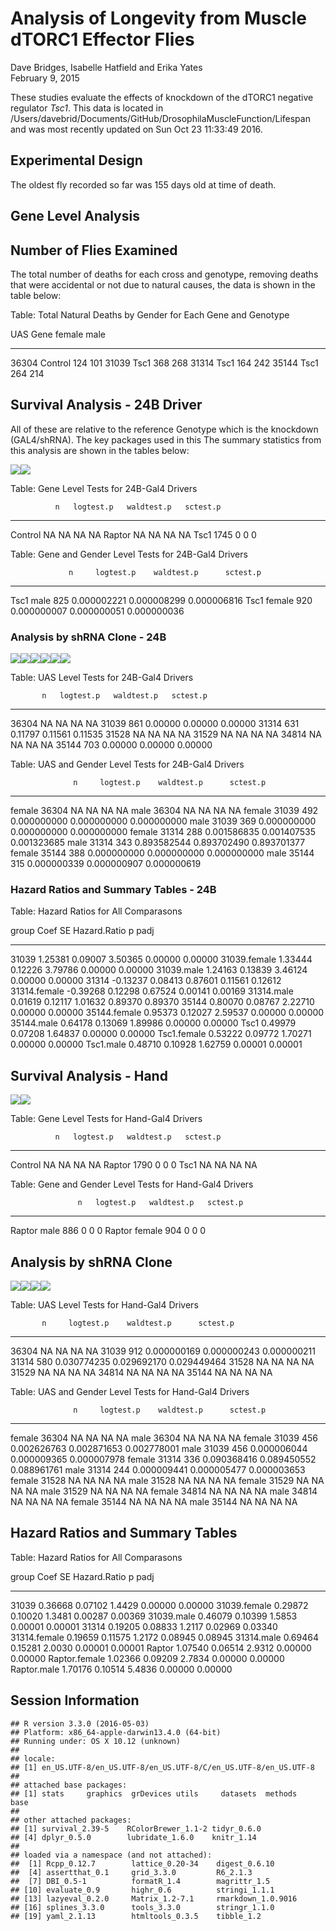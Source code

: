 # Analysis of Longevity from Muscle dTORC1 Effector Flies
 Dave Bridges, Isabelle Hatfield and Erika Yates  
February 9, 2015  



These studies evaluate the effects of knockdown of the dTORC1 negative regulator *Tsc1*.  This data is located in /Users/davebrid/Documents/GitHub/DrosophilaMuscleFunction/Lifespan and was most recently updated on Sun Oct 23 11:33:49 2016.

## Experimental Design



The oldest fly recorded so far was 155 days old at time of death.

## Gene Level Analysis





## Number of Flies Examined

The total number of deaths for each cross and genotype, removing deaths that were accidental or not due to natural causes, the data is shown in the table below:


Table: Total Natural Deaths by Gender for Each Gene and Genotype

UAS     Gene       female   male
------  --------  -------  -----
36304   Control       124    101
31039   Tsc1          368    268
31314   Tsc1          164    242
35144   Tsc1          264    214

## Survival Analysis - 24B Driver

All of these are relative to the reference Genotype which is the knockdown (GAL4/shRNA).  The key packages used in this The summary statistics from this analysis are shown in the tables below:

![](longevity-analysis-tsc_files/figure-html/survival-analysis-24b-by-gene-1.png)<!-- -->![](longevity-analysis-tsc_files/figure-html/survival-analysis-24b-by-gene-2.png)<!-- -->


Table: Gene Level Tests for 24B-Gal4 Drivers

              n   logtest.p   waldtest.p   sctest.p
--------  -----  ----------  -----------  ---------
Control      NA          NA           NA         NA
Raptor       NA          NA           NA         NA
Tsc1       1745           0            0          0



Table: Gene and Gender Level  Tests for 24B-Gal4 Drivers

                 n     logtest.p    waldtest.p      sctest.p
------------  ----  ------------  ------------  ------------
Tsc1 male      825   0.000002221   0.000008299   0.000006816
Tsc1 female    920   0.000000007   0.000000051   0.000000036

### Analysis by shRNA Clone - 24B


![](longevity-analysis-tsc_files/figure-html/survival-analysis-24b-by-UAS-1.png)<!-- -->![](longevity-analysis-tsc_files/figure-html/survival-analysis-24b-by-UAS-2.png)<!-- -->![](longevity-analysis-tsc_files/figure-html/survival-analysis-24b-by-UAS-3.png)<!-- -->![](longevity-analysis-tsc_files/figure-html/survival-analysis-24b-by-UAS-4.png)<!-- -->![](longevity-analysis-tsc_files/figure-html/survival-analysis-24b-by-UAS-5.png)<!-- -->![](longevity-analysis-tsc_files/figure-html/survival-analysis-24b-by-UAS-6.png)<!-- -->


Table: UAS Level Tests for 24B-Gal4 Drivers

           n   logtest.p   waldtest.p   sctest.p
------  ----  ----------  -----------  ---------
36304     NA          NA           NA         NA
31039    861     0.00000      0.00000    0.00000
31314    631     0.11797      0.11561    0.11535
31528     NA          NA           NA         NA
31529     NA          NA           NA         NA
34814     NA          NA           NA         NA
35144    703     0.00000      0.00000    0.00000



Table: UAS and Gender Level  Tests for 24B-Gal4 Drivers

                  n     logtest.p    waldtest.p      sctest.p
-------------  ----  ------------  ------------  ------------
female 36304     NA            NA            NA            NA
male 36304       NA            NA            NA            NA
female 31039    492   0.000000000   0.000000000   0.000000000
male 31039      369   0.000000000   0.000000000   0.000000000
female 31314    288   0.001586835   0.001407535   0.001323685
male 31314      343   0.893582544   0.893702490   0.893701377
female 35144    388   0.000000000   0.000000000   0.000000000
male 35144      315   0.000000339   0.000000907   0.000000619

### Hazard Ratios and Summary Tables - 24B


Table: Hazard Ratios for All Comparasons

group               Coef        SE   Hazard.Ratio         p      padj
-------------  ---------  --------  -------------  --------  --------
31039            1.25381   0.09007        3.50365   0.00000   0.00000
31039.female     1.33444   0.12226        3.79786   0.00000   0.00000
31039.male       1.24163   0.13839        3.46124   0.00000   0.00000
31314           -0.13237   0.08413        0.87601   0.11561   0.12612
31314.female    -0.39268   0.12298        0.67524   0.00141   0.00169
31314.male       0.01619   0.12117        1.01632   0.89370   0.89370
35144            0.80070   0.08767        2.22710   0.00000   0.00000
35144.female     0.95373   0.12027        2.59537   0.00000   0.00000
35144.male       0.64178   0.13069        1.89986   0.00000   0.00000
Tsc1             0.49979   0.07208        1.64837   0.00000   0.00000
Tsc1.female      0.53222   0.09772        1.70271   0.00000   0.00000
Tsc1.male        0.48710   0.10928        1.62759   0.00001   0.00001

## Survival Analysis - Hand

![](longevity-analysis-tsc_files/figure-html/survival-analysis-hand-by-gene-1.png)<!-- -->![](longevity-analysis-tsc_files/figure-html/survival-analysis-hand-by-gene-2.png)<!-- -->


Table: Gene Level Tests for Hand-Gal4 Drivers

              n   logtest.p   waldtest.p   sctest.p
--------  -----  ----------  -----------  ---------
Control      NA          NA           NA         NA
Raptor     1790           0            0          0
Tsc1         NA          NA           NA         NA



Table: Gene and Gender Level  Tests for Hand-Gal4 Drivers

                   n   logtest.p   waldtest.p   sctest.p
--------------  ----  ----------  -----------  ---------
Raptor male      886           0            0          0
Raptor female    904           0            0          0

## Analysis by shRNA Clone


![](longevity-analysis-tsc_files/figure-html/survival-analysis-hand-by-UAS-1.png)<!-- -->![](longevity-analysis-tsc_files/figure-html/survival-analysis-hand-by-UAS-2.png)<!-- -->![](longevity-analysis-tsc_files/figure-html/survival-analysis-hand-by-UAS-3.png)<!-- -->![](longevity-analysis-tsc_files/figure-html/survival-analysis-hand-by-UAS-4.png)<!-- -->


Table: UAS Level Tests for Hand-Gal4 Drivers

           n     logtest.p    waldtest.p      sctest.p
------  ----  ------------  ------------  ------------
36304     NA            NA            NA            NA
31039    912   0.000000169   0.000000243   0.000000211
31314    580   0.030774235   0.029692170   0.029449464
31528     NA            NA            NA            NA
31529     NA            NA            NA            NA
34814     NA            NA            NA            NA
35144     NA            NA            NA            NA



Table: UAS and Gender Level  Tests for Hand-Gal4 Drivers

                  n     logtest.p    waldtest.p      sctest.p
-------------  ----  ------------  ------------  ------------
female 36304     NA            NA            NA            NA
male 36304       NA            NA            NA            NA
female 31039    456   0.002626763   0.002871653   0.002778001
male 31039      456   0.000006044   0.000009365   0.000007978
female 31314    336   0.090368416   0.089450552   0.088961761
male 31314      244   0.000009441   0.000005477   0.000003653
female 31528     NA            NA            NA            NA
male 31528       NA            NA            NA            NA
female 31529     NA            NA            NA            NA
male 31529       NA            NA            NA            NA
female 34814     NA            NA            NA            NA
male 34814       NA            NA            NA            NA
female 35144     NA            NA            NA            NA
male 35144       NA            NA            NA            NA

## Hazard Ratios and Summary Tables


Table: Hazard Ratios for All Comparasons

group               Coef        SE   Hazard.Ratio         p      padj
--------------  --------  --------  -------------  --------  --------
31039            0.36668   0.07102         1.4429   0.00000   0.00000
31039.female     0.29872   0.10020         1.3481   0.00287   0.00369
31039.male       0.46079   0.10399         1.5853   0.00001   0.00001
31314            0.19205   0.08833         1.2117   0.02969   0.03340
31314.female     0.19659   0.11575         1.2172   0.08945   0.08945
31314.male       0.69464   0.15281         2.0030   0.00001   0.00001
Raptor           1.07540   0.06514         2.9312   0.00000   0.00000
Raptor.female    1.02366   0.09209         2.7834   0.00000   0.00000
Raptor.male      1.70176   0.10514         5.4836   0.00000   0.00000


## Session Information


```
## R version 3.3.0 (2016-05-03)
## Platform: x86_64-apple-darwin13.4.0 (64-bit)
## Running under: OS X 10.12 (unknown)
## 
## locale:
## [1] en_US.UTF-8/en_US.UTF-8/en_US.UTF-8/C/en_US.UTF-8/en_US.UTF-8
## 
## attached base packages:
## [1] stats     graphics  grDevices utils     datasets  methods   base     
## 
## other attached packages:
## [1] survival_2.39-5    RColorBrewer_1.1-2 tidyr_0.6.0       
## [4] dplyr_0.5.0        lubridate_1.6.0    knitr_1.14        
## 
## loaded via a namespace (and not attached):
##  [1] Rcpp_0.12.7        lattice_0.20-34    digest_0.6.10     
##  [4] assertthat_0.1     grid_3.3.0         R6_2.1.3          
##  [7] DBI_0.5-1          formatR_1.4        magrittr_1.5      
## [10] evaluate_0.9       highr_0.6          stringi_1.1.1     
## [13] lazyeval_0.2.0     Matrix_1.2-7.1     rmarkdown_1.0.9016
## [16] splines_3.3.0      tools_3.3.0        stringr_1.1.0     
## [19] yaml_2.1.13        htmltools_0.3.5    tibble_1.2
```
